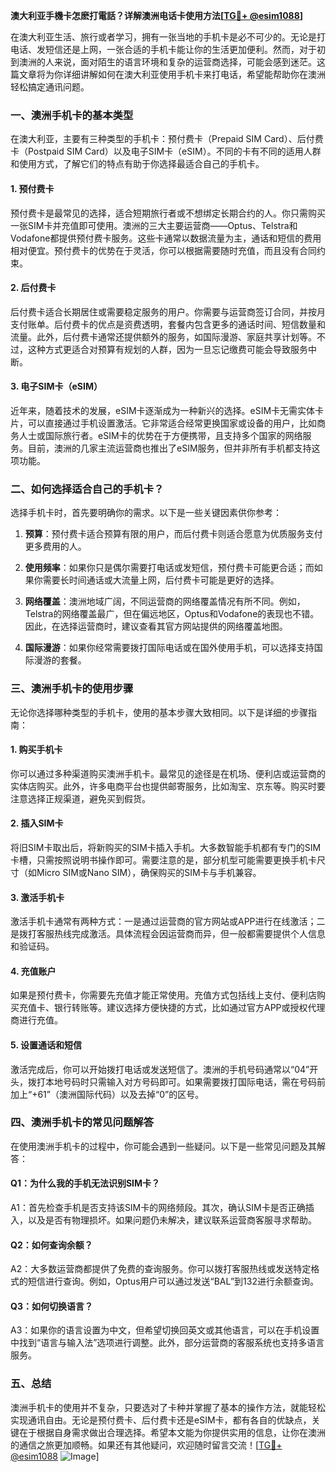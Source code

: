 **澳大利亚手機卡怎麽打電話？详解澳洲电话卡使用方法[[TG💪+ @esim1088](https://t.me/s/esim1088)]**

在澳大利亚生活、旅行或者学习，拥有一张当地的手机卡是必不可少的。无论是打电话、发短信还是上网，一张合适的手机卡能让你的生活更加便利。然而，对于初到澳洲的人来说，面对陌生的语言环境和复杂的运营商选择，可能会感到迷茫。这篇文章将为你详细讲解如何在澳大利亚使用手机卡来打电话，希望能帮助你在澳洲轻松搞定通讯问题。

### 一、澳洲手机卡的基本类型

在澳大利亚，主要有三种类型的手机卡：预付费卡（Prepaid SIM Card）、后付费卡（Postpaid SIM Card）以及电子SIM卡（eSIM）。不同的卡有不同的适用人群和使用方式，了解它们的特点有助于你选择最适合自己的手机卡。

#### 1. 预付费卡

预付费卡是最常见的选择，适合短期旅行者或不想绑定长期合约的人。你只需购买一张SIM卡并充值即可使用。澳洲的三大主要运营商——Optus、Telstra和Vodafone都提供预付费卡服务。这些卡通常以数据流量为主，通话和短信的费用相对便宜。预付费卡的优势在于灵活，你可以根据需要随时充值，而且没有合同约束。

#### 2. 后付费卡

后付费卡适合长期居住或需要稳定服务的用户。你需要与运营商签订合同，并按月支付账单。后付费卡的优点是资费透明，套餐内包含更多的通话时间、短信数量和流量。此外，后付费卡通常还提供额外的服务，如国际漫游、家庭共享计划等。不过，这种方式更适合对预算有规划的人群，因为一旦忘记缴费可能会导致服务中断。

#### 3. 电子SIM卡（eSIM）

近年来，随着技术的发展，eSIM卡逐渐成为一种新兴的选择。eSIM卡无需实体卡片，可以直接通过手机设置激活。它非常适合经常更换国家或设备的用户，比如商务人士或国际旅行者。eSIM卡的优势在于方便携带，且支持多个国家的网络服务。目前，澳洲的几家主流运营商也推出了eSIM服务，但并非所有手机都支持这项功能。

### 二、如何选择适合自己的手机卡？

选择手机卡时，首先要明确你的需求。以下是一些关键因素供你参考：

1. **预算**：预付费卡适合预算有限的用户，而后付费卡则适合愿意为优质服务支付更多费用的人。
   
2. **使用频率**：如果你只是偶尔需要打电话或发短信，预付费卡可能更合适；而如果你需要长时间通话或大流量上网，后付费卡可能是更好的选择。
   
3. **网络覆盖**：澳洲地域广阔，不同运营商的网络覆盖情况有所不同。例如，Telstra的网络覆盖最广，但在偏远地区，Optus和Vodafone的表现也不错。因此，在选择运营商时，建议查看其官方网站提供的网络覆盖地图。
   
4. **国际漫游**：如果你经常需要拨打国际电话或在国外使用手机，可以选择支持国际漫游的套餐。

### 三、澳洲手机卡的使用步骤

无论你选择哪种类型的手机卡，使用的基本步骤大致相同。以下是详细的步骤指南：

#### 1. 购买手机卡

你可以通过多种渠道购买澳洲手机卡。最常见的途径是在机场、便利店或运营商的实体店购买。此外，许多电商平台也提供邮寄服务，比如淘宝、京东等。购买时要注意选择正规渠道，避免买到假货。

#### 2. 插入SIM卡

将旧SIM卡取出后，将新购买的SIM卡插入手机。大多数智能手机都有专门的SIM卡槽，只需按照说明书操作即可。需要注意的是，部分机型可能需要更换手机卡尺寸（如Micro SIM或Nano SIM），确保购买的SIM卡与手机兼容。

#### 3. 激活手机卡

激活手机卡通常有两种方式：一是通过运营商的官方网站或APP进行在线激活；二是拨打客服热线完成激活。具体流程会因运营商而异，但一般都需要提供个人信息和验证码。

#### 4. 充值账户

如果是预付费卡，你需要先充值才能正常使用。充值方式包括线上支付、便利店购买充值卡、银行转账等。建议选择方便快捷的方式，比如通过官方APP或授权代理商进行充值。

#### 5. 设置通话和短信

激活完成后，你可以开始拨打电话或发送短信了。澳洲的手机号码通常以“04”开头，拨打本地号码时只需输入对方号码即可。如果需要拨打国际电话，需在号码前加上“+61”（澳洲国际代码）以及去掉“0”的区号。

### 四、澳洲手机卡的常见问题解答

在使用澳洲手机卡的过程中，你可能会遇到一些疑问。以下是一些常见问题及其解答：

#### Q1：为什么我的手机无法识别SIM卡？

A1：首先检查手机是否支持该SIM卡的网络频段。其次，确认SIM卡是否正确插入，以及是否有物理损坏。如果问题仍未解决，建议联系运营商客服寻求帮助。

#### Q2：如何查询余额？

A2：大多数运营商都提供了免费的查询服务。你可以拨打客服热线或发送特定格式的短信进行查询。例如，Optus用户可以通过发送“BAL”到132进行余额查询。

#### Q3：如何切换语言？

A3：如果你的语言设置为中文，但希望切换回英文或其他语言，可以在手机设置中找到“语言与输入法”选项进行调整。此外，部分运营商的客服系统也支持多语言服务。

### 五、总结

澳洲手机卡的使用并不复杂，只要选对了卡种并掌握了基本的操作方法，就能轻松实现通讯自由。无论是预付费卡、后付费卡还是eSIM卡，都有各自的优缺点，关键在于根据自身需求做出合理选择。希望本文能为你提供实用的信息，让你在澳洲的通信之旅更加顺畅。如果还有其他疑问，欢迎随时留言交流！[[TG💪+ @esim1088](https://t.me/s/esim1088) ![Image](https://i.postimg.cc/4NQfJmqS/Snipaste-2025-05-13-00-14-12.png)]